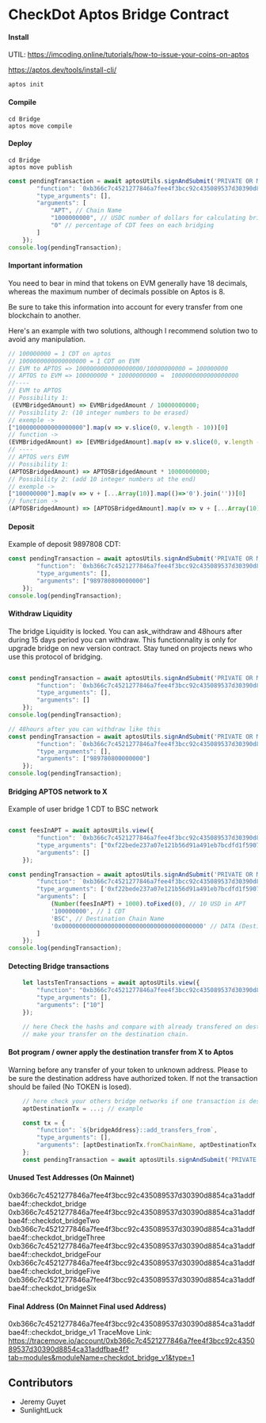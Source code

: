 # CheckDot Aptos Bridge Contract

#### Install

UTIL: https://imcoding.online/tutorials/how-to-issue-your-coins-on-aptos

https://aptos.dev/tools/install-cli/

`aptos init`

#### Compile

```shell
cd Bridge
aptos move compile
```

#### Deploy

```shell
cd Bridge
aptos move publish
```

```js
const pendingTransaction = await aptosUtils.signAndSubmit('PRIVATE OR MEMOIC', {
        "function": `0xb366c7c4521277846a7fee4f3bcc92c435089537d30390d8854ca31addfbae4f::checkdot_bridge_v1::initialize`,
        "type_arguments": [],
        "arguments": [
            "APT", // Chain Name
            "1000000000", // USDC number of dollars for calculating bridge fee in APT
            "0" // percentage of CDT fees on each bridging
        ]
    });
console.log(pendingTransaction);
```

#### Important information

You need to bear in mind that tokens on EVM generally have 18 decimals, whereas the maximum number of decimals possible on Aptos is 8.

Be sure to take this information into account for every transfer from one blockchain to another.

Here's an example with two solutions, although I recommend solution two to avoid any manipulation.

```js
// 100000000 = 1 CDT on aptos
// 1000000000000000000 = 1 CDT on EVM
// EVM to APTOS => 1000000000000000000/10000000000 = 100000000 
// APTOS to EVM => 100000000 * 10000000000 =  1000000000000000000 
//----
// EVM to APTOS
// Possibility 1: 
 (EVMBridgedAmount) => EVMBridgedAmount / 10000000000;
// Possibility 2: (10 integer numbers to be erased)
// exemple ->
["1000000000000000000"].map(v => v.slice(0, v.length - 10))[0]
// function ->
(EVMBridgedAmount) => [EVMBridgedAmount].map(v => v.slice(0, v.length - 10))[0]
// ----
// APTOS vers EVM
// Possibility 1:
(APTOSBridgedAmount) => APTOSBridgedAmount * 10000000000;
// Possibility 2: (add 10 integer numbers at the end)
// exemple ->
["100000000"].map(v => v + [...Array(10)].map(()=>'0').join(''))[0]
// function ->
(APTOSBridgedAmount) => [APTOSBridgedAmount].map(v => v + [...Array(10)].map(()=>'0').join(''))[0] 
```

#### Deposit

Example of deposit 9897808 CDT:

```js
const pendingTransaction = await aptosUtils.signAndSubmit('PRIVATE OR MEMOIC', {
        "function": `0xb366c7c4521277846a7fee4f3bcc92c435089537d30390d8854ca31addfbae4f::checkdot_bridge_v1::deposit`,
        "type_arguments": [],
        "arguments": ["989780800000000"]
    });
console.log(pendingTransaction);
```

#### Withdraw Liquidity

The bridge Liquidity is locked.
You can ask_withdraw and 48hours after during 15 days period you can withdraw.
This functionnality is only for upgrade bridge on new version contract.
Stay tuned on projects news who use this protocol of bridging.

```js

const pendingTransaction = await aptosUtils.signAndSubmit('PRIVATE OR MEMOIC', {
        "function": `0xb366c7c4521277846a7fee4f3bcc92c435089537d30390d8854ca31addfbae4f::checkdot_bridge_v1::ask_withdraw`,
        "type_arguments": [],
        "arguments": []
    });
console.log(pendingTransaction);

// 48hours after you can withdraw like this
const pendingTransaction = await aptosUtils.signAndSubmit('PRIVATE OR MEMOIC', {
        "function": `0xb366c7c4521277846a7fee4f3bcc92c435089537d30390d8854ca31addfbae4f::checkdot_bridge_v1::withdraw`,
        "type_arguments": [],
        "arguments": ["989780800000000"]
    });
console.log(pendingTransaction);
```

#### Bridging APTOS network to X

Example of user bridge 1 CDT to BSC network

```js

const feesInAPT = await aptosUtils.view({
        "function": `0xb366c7c4521277846a7fee4f3bcc92c435089537d30390d8854ca31addfbae4f::checkdot_bridge_v1::get_fees_in_apt`,
        "type_arguments": ["0xf22bede237a07e121b56d91a491eb7bcdfd1f5907926a9e58338f964a01b17fa::asset::USDC"],
        "arguments": []
    });

const pendingTransaction = await aptosUtils.signAndSubmit('PRIVATE OR MEMOIC', {
        "function": `0xb366c7c4521277846a7fee4f3bcc92c435089537d30390d8854ca31addfbae4f::checkdot_bridge_v1::init_transfer`,
        "type_arguments": ['0xf22bede237a07e121b56d91a491eb7bcdfd1f5907926a9e58338f964a01b17fa::asset::USDC'],
        "arguments": [
            (Number(feesInAPT) + 1000).toFixed(0), // 10 USD in APT
            '100000000', // 1 CDT
            'BSC', // Destination Chain Name
            '0x0000000000000000000000000000000000000000' // DATA (Destination Address)
        ]
    });
console.log(pendingTransaction);
```

#### Detecting Bridge transactions

```js
    let lastsTenTransactions = await aptosUtils.view({
        "function": "0xb366c7c4521277846a7fee4f3bcc92c435089537d30390d8854ca31addfbae4f::checkdot_bridge_v1::get_last_transfers",
        "type_arguments": [],
        "arguments": ["10"]
    });

    // here Check the hashs and compare with already transfered on destination chain
    // make your transfer on the destination chain.
```

#### Bot program / owner apply the destination transfer from X to Aptos

Warning before any transfer of your token to unknown address.
Please to be sure the destination address have authorized token.
If not the transaction should be failed (No TOKEN is losed).

```js
    // here check your others bridge networks if one transaction is destinated for APT
    aptDestinationTx = ...; // example

    const tx = {
        "function": `${bridgeAddress}::add_transfers_from`,
        "type_arguments": [],
        "arguments": [aptDestinationTx.fromChainName, aptDestinationTx.data, EVMQuantityToAptosQuantity(aptDestinationTx.quantity), aptDestinationTx.hash]
    };
    const pendingTransaction = await aptosUtils.signAndSubmit('PRIVATE OR MEMOIC', tx);
```

#### Unused Test Addresses (On Mainnet)

0xb366c7c4521277846a7fee4f3bcc92c435089537d30390d8854ca31addfbae4f::checkdot_bridge
0xb366c7c4521277846a7fee4f3bcc92c435089537d30390d8854ca31addfbae4f::checkdot_bridgeTwo
0xb366c7c4521277846a7fee4f3bcc92c435089537d30390d8854ca31addfbae4f::checkdot_bridgeThree
0xb366c7c4521277846a7fee4f3bcc92c435089537d30390d8854ca31addfbae4f::checkdot_bridgeFour
0xb366c7c4521277846a7fee4f3bcc92c435089537d30390d8854ca31addfbae4f::checkdot_bridgeFive
0xb366c7c4521277846a7fee4f3bcc92c435089537d30390d8854ca31addfbae4f::checkdot_bridgeSix

#### Final Address (On Mainnet Final used Address)

0xb366c7c4521277846a7fee4f3bcc92c435089537d30390d8854ca31addfbae4f::checkdot_bridge_v1
TraceMove Link: https://tracemove.io/account/0xb366c7c4521277846a7fee4f3bcc92c435089537d30390d8854ca31addfbae4f?tab=modules&moduleName=checkdot_bridge_v1&type=1


## Contributors

- Jeremy Guyet
- SunlightLuck
